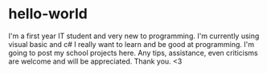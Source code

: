 # hello-world
I'm a first year IT student and very new to programming. 
I'm currently using visual basic and c#
I really want to learn and be good at programming.
I'm going to post my school projects here.
Any tips, assistance, even criticisms are welcome and will be appreciated.
Thank you. <3

